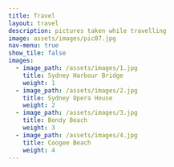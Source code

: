 ```yaml
---
title: Travel
layout: travel
description: pictures taken while travelling
image: assets/images/pic07.jpg
nav-menu: true
show_tile: false
images:
  - image_path: /assets/images/1.jpg
    title: Sydney Harbour Bridge
    weight: 1
  - image_path: /assets/images/2.jpg
    title: Sydney Opera House
    weight: 2
  - image_path: /assets/images/3.jpg
    title: Bondy Beach
    weight: 3
  - image_path: /assets/images/4.jpg
    title: Coogee Beach
    weight: 4
---
```


